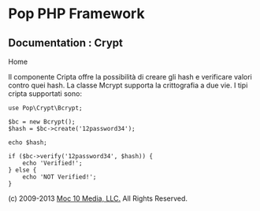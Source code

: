 Pop PHP Framework
=================

Documentation : Crypt
-----------------------

Home

Il componente Cripta offre la possibilità di creare gli hash e verificare valori contro quei hash. La classe Mcrypt supporta la crittografia a due vie. I tipi cripta supportati sono:

    use Pop\Crypt\Bcrypt;

    $bc = new Bcrypt();
    $hash = $bc->create('12password34');

    echo $hash;

    if ($bc->verify('12password34', $hash)) {
        echo 'Verified!';
    } else {
        echo 'NOT Verified!';
    }

\(c) 2009-2013 [Moc 10 Media, LLC.](http://www.moc10media.com) All
Rights Reserved.
